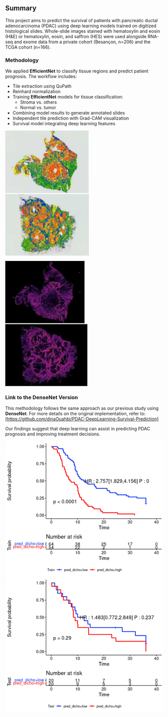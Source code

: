 ## Summary  

This project aims to predict the survival of patients with pancreatic ductal adenocarcinoma (PDAC) using deep learning models trained on digitized histological slides. Whole-slide images stained with hematoxylin and eosin (H&E) or hematoxylin, eosin, and saffron (HES) were used alongside RNA-seq and exome data from a private cohort (Besançon, n=206) and the TCGA cohort (n=166).  

### Methodology  
We applied **EfficientNet** to classify tissue regions and predict patient prognosis. The workflow includes:  
- Tile extraction using QuPath  
- Reinhard normalization  
- Training **EfficientNet** models for tissue classification:  
  - Stroma vs. others  
  - Normal vs. tumor  
- Combining model results to generate annotated slides  
- Independent tile prediction with Grad-CAM visualization  
- Survival model integrating deep learning features
  
![Image of aciduino on protoboard](https://github.com/dinaOuahbi/EfficientNetB3-in-survival-analysis/blob/main/annotation_example.png)
![Image of aciduino on protoboard](https://github.com/dinaOuahbi/EfficientNetB3-in-survival-analysis/blob/main/annotation_example1.png)

![Image of aciduino on protoboard](https://github.com/dinaOuahbi/EfficientNetB3-in-survival-analysis/blob/main/GRAD_CAM_normal_class_activation.png)
![Image of aciduino on protoboard](https://github.com/dinaOuahbi/EfficientNetB3-in-survival-analysis/blob/main/GRAD_CAM_normal_class_activation_ex2.png)
  

### Link to the DenseNet Version  
This methodology follows the same approach as our previous study using **DenseNet**. For more details on the original implementation, refer to: [https://github.com/dinaOuahbi/PDAC-DeepLearning-Survival-Prediction]  

Our findings suggest that deep learning can assist in predicting PDAC prognosis and improving treatment decisions.

![Image of aciduino on protoboard](https://github.com/dinaOuahbi/EfficientNetB3-in-survival-analysis/blob/main/km_train_b3.png)
![Image of aciduino on protoboard](https://github.com/dinaOuahbi/EfficientNetB3-in-survival-analysis/blob/main/km_test_b3.png)
